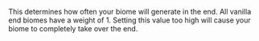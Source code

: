 This determines how often your biome will generate in the end.
All vanilla end biomes have a weight of 1. 
Setting this value too high will cause your biome to completely take over the end.